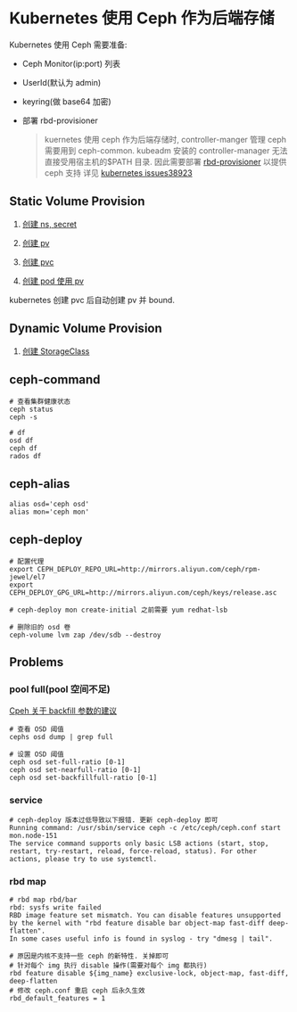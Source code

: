 # Kubernetes 使用 Ceph 作为后端存储

Kubernetes 使用 Ceph 需要准备:

- Ceph Monitor(ip:port) 列表

- UserId(默认为 admin)

- keyring(做 base64 加密)

- 部署 rbd-provisioner
   > kuernetes 使用 ceph 作为后端存储时, controller-manger 管理 ceph 需要用到 ceph-common.
   > kubeadm 安装的 controller-manager 无法直接受用宿主机的$PATH 目录.
   > 因此需要部署 [rbd-provisioner](./yamls/volume/rbd-provisioner.yaml) 以提供 ceph 支持
   > 详见 [kubernetes issues38923](https://github.com/kubernetes/kubernetes/issues/38923)

## Static Volume Provision

1. [创建 ns, secret](./yamls/volume/ceph_secret.yaml)

2. [创建 pv](./yamls/volume/ceph_pv.yaml)

3. [创建 pvc](./yamls/volume/static_pvc.yaml)

4. [创建 pod 使用 pv](./yamls/volume/ceph_pod.yaml)

kubernetes 创建 pvc 后自动创建 pv 并 bound.

## Dynamic Volume Provision

1. [创建 StorageClass](./yamls/volume/storage_class.yaml)

## ceph-command

```shell
# 查看集群健康状态
ceph status
ceph -s

# df
osd df
ceph df
rados df
```

## ceph-alias

```shell
alias osd='ceph osd'
alias mon='ceph mon'
```

## ceph-deploy

```shell
# 配置代理
export CEPH_DEPLOY_REPO_URL=http://mirrors.aliyun.com/ceph/rpm-jewel/el7
export CEPH_DEPLOY_GPG_URL=http://mirrors.aliyun.com/ceph/keys/release.asc

# ceph-deploy mon create-initial 之前需要 yum redhat-lsb

# 删除旧的 osd 卷
ceph-volume lvm zap /dev/sdb --destroy
```

## Problems

### pool full(pool 空间不足)

[Cpeh 关于 backfill 参数的建议](https://ceph.com/planet/%E5%85%B3%E4%BA%8Ebackfill%E5%8F%82%E6%95%B0%E5%BB%BA%E8%AE%AE/)

```shell
# 查看 OSD 阈值
cephs osd dump | grep full

# 设置 OSD 阈值
ceph osd set-full-ratio [0-1]
ceph osd set-nearfull-ratio [0-1]
ceph osd set-backfillfull-ratio [0-1]
```

### service

```shell
# ceph-deploy 版本过低导致以下报错. 更新 ceph-deploy 即可
Running command: /usr/sbin/service ceph -c /etc/ceph/ceph.conf start mon.node-151
The service command supports only basic LSB actions (start, stop, restart, try-restart, reload, force-reload, status). For other actions, please try to use systemctl.
```

### rbd map

```shell
# rbd map rbd/bar
rbd: sysfs write failed
RBD image feature set mismatch. You can disable features unsupported by the kernel with "rbd feature disable bar object-map fast-diff deep-flatten".
In some cases useful info is found in syslog - try "dmesg | tail".

# 原因是内核不支持一些 ceph 的新特性. 关掉即可
# 针对每个 img 执行 disable 操作(需要对每个 img 都执行)
rbd feature disable ${img_name} exclusive-lock, object-map, fast-diff, deep-flatten
# 修改 ceph.conf 重启 ceph 后永久生效
rbd_default_features = 1
```
